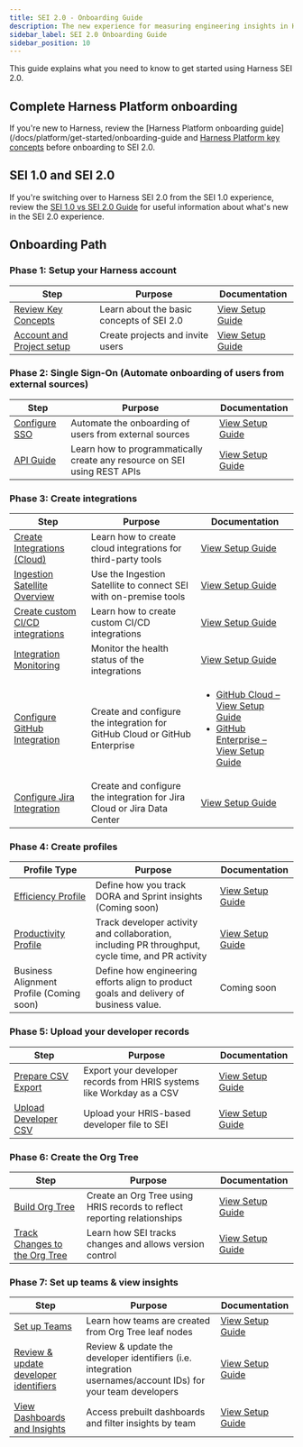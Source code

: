 ```yaml
---
title: SEI 2.0 - Onboarding Guide
description: The new experience for measuring engineering insights in Harness SEI
sidebar_label: SEI 2.0 Onboarding Guide
sidebar_position: 10
---
```


This guide explains what you need to know to get started using Harness SEI 2.0.

## Complete Harness Platform onboarding

If you're new to Harness, review the [Harness Platform onboarding guide](/docs/platform/get-started/onboarding-guide and [Harness Platform key concepts](/docs/platform/get-started/key-concepts) before onboarding to SEI 2.0.

## SEI 1.0 and SEI 2.0

If you're switching over to Harness SEI 2.0 from the SEI 1.0 experience, review the [SEI 1.0 vs SEI 2.0 Guide](/docs/software-engineering-insights/harness-sei/sei-overview.md) for useful information about what's new in the SEI 2.0 experience.

## Onboarding Path

### Phase 1: Setup your Harness account

| **Step** | **Purpose** | **Documentation** |
|---------|-------------|-------------------|
| <a href="/docs/software-engineering-insights/harness-sei/get-started/sei-key-concepts">Review Key Concepts</a> | Learn about the basic concepts of SEI 2.0 | [View Setup Guide](/docs/software-engineering-insights/harness-sei/get-started/sei-key-concepts) |  
| <a href="/docs/platform/organizations-and-projects/create-an-organization">Account and Project setup</a> | Create projects and invite users | [View Setup Guide](/docs/platform/organizations-and-projects/create-an-organization) |

### Phase 2: Single Sign-On (Automate onboarding of users from external sources​)

| **Step** | **Purpose** | **Documentation** |
|---------|-------------|-------------------|
| <a href="/docs/platform/authentication/authentication-overview">Configure SSO</a> | Automate the onboarding of users from external sources | [View Setup Guide](/docs/platform/authentication/authentication-overview) |  
| <a href="/docs/platform/automation/api/api-quickstart">API Guide</a> | Learn how to programmatically create any resource on SEI using REST APIs | [View Setup Guide](/docs/platform/automation/api/api-quickstart) |

### Phase 3: Create integrations

| **Step** | **Purpose** | **Documentation** |
|---------|-------------|-------------------|
| <a href="/docs/software-engineering-insights/propelo-sei/setup-sei/configure-integrations/sei-integrations-overview">Create Integrations (Cloud)</a> | Learn how to create cloud integrations for third-party tools | [View Setup Guide](/docs/software-engineering-insights/propelo-sei/setup-sei/configure-integrations/sei-integrations-overview) |
| <a href="/docs/software-engineering-insights/propelo-sei/setup-sei/sei-ingestion-satellite/satellite-overview">Ingestion Satellite Overview</a> | Use the Ingestion Satellite to connect SEI with on-premise tools | [View Setup Guide](/docs/software-engineering-insights/propelo-sei/setup-sei/sei-ingestion-satellite/satellite-overview) |
| <a href="/docs/software-engineering-insights/propelo-sei/setup-sei/configure-integrations/custom-cicd/sei-custom-cicd-integration">Create custom CI/CD integrations</a> | Learn how to create custom CI/CD integrations | [View Setup Guide](/docs/software-engineering-insights/propelo-sei/setup-sei/configure-integrations/custom-cicd/sei-custom-cicd-integration) |
| <a href="/docs/software-engineering-insights/propelo-sei/setup-sei/configure-integrations/sei-integrations-overview#integration-monitoring">Integration Monitoring</a> | Monitor the health status of the integrations | [View Setup Guide](/docs/software-engineering-insights/propelo-sei/setup-sei/configure-integrations/sei-integrations-overview#integration-monitoring) |
| <a href="/docs/software-engineering-insights/propelo-sei/setup-sei/configure-integrations/github/sei-github-integration">Configure GitHub Integration</a> | Create and configure the integration for GitHub Cloud or GitHub Enterprise | <ul><li>[GitHub Cloud – View Setup Guide](/docs/software-engineering-insights/propelo-sei/setup-sei/configure-integrations/github/sei-github-integration)</li><li>[GitHub Enterprise – View Setup Guide](/docs/software-engineering-insights/propelo-sei/setup-sei/configure-integrations/github/sei-github-integration)</li></ul> |
| <a href="/docs/software-engineering-insights/propelo-sei/setup-sei/configure-integrations/jira/sei-jira-integration">Configure Jira Integration</a> | Create and configure the integration for Jira Cloud or Jira Data Center | [View Setup Guide](/docs/software-engineering-insights/propelo-sei/setup-sei/configure-integrations/jira/sei-jira-integration) |


### Phase 4: Create profiles

| **Profile Type** | **Purpose** | **Documentation** |
|------------------|-------------|--------------------|
| [Efficiency Profile](/docs/software-engineering-insights/harness-sei/setup-sei/setup-profiles/efficiency-profile) | Define how you track DORA and Sprint insights (Coming soon) | [View Setup Guide](/docs/software-engineering-insights/harness-sei/setup-sei/setup-profiles/efficiency-profile) |
| [Productivity Profile](/docs/category/set-up-profiles) | Track developer activity and collaboration, including PR throughput, cycle time, and PR activity | [View Setup Guide](/docs/category/set-up-profiles) |
| Business Alignment Profile (Coming soon) | Define how engineering efforts align to product goals and delivery of business value. | Coming soon |

### Phase 5: Upload your developer records

| **Step** | **Purpose** | **Documentation** |
|---------|-------------|-------------------|
| [Prepare CSV Export](/docs/software-engineering-insights/harness-sei/setup-sei/manage-developers) | Export your developer records from HRIS systems like Workday as a CSV | [View Setup Guide](/docs/software-engineering-insights/harness-sei/setup-sei/manage-developers) |
| [Upload Developer CSV](/docs/software-engineering-insights/harness-sei/setup-sei/manage-developers) | Upload your HRIS-based developer file to SEI | [View Setup Guide](/docs/software-engineering-insights/harness-sei/setup-sei/manage-developers) |

### Phase 6: Create the Org Tree

| **Step** | **Purpose** | **Documentation** |
|---------|-------------|-------------------|
| [Build Org Tree](/docs/software-engineering-insights/harness-sei/setup-sei/setup-org-tree) | Create an Org Tree using HRIS records to reflect reporting relationships | [View Setup Guide](/docs/software-engineering-insights/harness-sei/setup-sei/setup-org-tree) |
| [Track Changes to the Org Tree](/docs/software-engineering-insights/harness-sei/setup-sei/setup-org-tree) | Learn how SEI tracks changes and allows version control | [View Setup Guide](/docs/software-engineering-insights/harness-sei/setup-sei/setup-org-tree) |

### Phase 7: Set up teams & view insights

| **Step** | **Purpose** | **Documentation** |
|---------|-------------|-------------------|
| [Set up Teams](/docs/software-engineering-insights/harness-sei/setup-sei/setup-teams) | Learn how teams are created from Org Tree leaf nodes | [View Setup Guide](/docs/software-engineering-insights/harness-sei/setup-sei/setup-teams) |
| [Review & update developer identifiers](/docs/software-engineering-insights/harness-sei/setup-sei/setup-teams) | Review & update the developer identifiers (i.e. integration usernames/account IDs) for your team developers | [View Setup Guide](/docs/software-engineering-insights/harness-sei/setup-sei/setup-teams) |
| [View Dashboards and Insights](/docs/software-engineering-insights/harness-sei/setup-sei/view-insights/insights) | Access prebuilt dashboards and filter insights by team | [View Setup Guide](/docs/software-engineering-insights/harness-sei/setup-sei/view-insights/insights) |